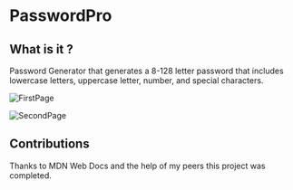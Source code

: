 # PasswordPro

## What is it ?

Password Generator that generates a 8-128 letter password that includes lowercase letters, uppercase letter, number, and special characters.


![FirstPage](/PasswordPro/Assets/images/FirstPage.png)


![SecondPage](/PasswordPro/Assets/images/SecondPage.png)


## Contributions

Thanks to MDN Web Docs and the help of my peers this project was completed.